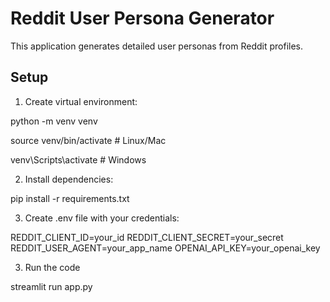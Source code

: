 # Reddit User Persona Generator

This application generates detailed user personas from Reddit profiles.

## Setup

1. Create virtual environment:

python -m venv venv

source venv/bin/activate  # Linux/Mac

venv\Scripts\activate    # Windows


2. Install dependencies:

pip install -r requirements.txt


3. Create .env file with your credentials:

REDDIT_CLIENT_ID=your_id
REDDIT_CLIENT_SECRET=your_secret
REDDIT_USER_AGENT=your_app_name
OPENAI_API_KEY=your_openai_key

3. Run the code 

streamlit run app.py


